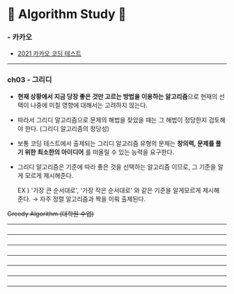 # 🍉 Algorithm Study 🍉



### - 카카오 

- [2021 카카오 코딩 테스트](../카카오)

---

### ch03 - 그리디

- **현재 상황에서 지금 당장 좋은 것만 고르는 방법을 이용하는 알고리즘**으로 현재의 선택이 나중에 미칠 영향에 대해서는 고려하지 않는다.

- 따라서 그리디 알고리즘으로 문제의 해법을 찾았을 때는 그 해법이 정당한지 검토해야 한다. (그리디 알고리즘의 정당성)

- 보통 코딩 테스트에서 출제되는 그리디 알고리즘 유형의 문제는 **창의력, 문제를 풀기 위한 최소한의 아이디어** 를 떠올릴 수 있는 능력을 요구한다.

- 그리디 알고리즘은 기준에 따라 좋은 것을 선택하는 알고리즘 이므로, 그 기준을 알게 모르게 제시해준다.

  EX ) '가장 큰 순서대로', '가장 작은 순서대로' 와 같은 기준을 알게모르게 제시해 준다. → 자주 정렬 알고리즘과 짝을 이뤄 출제된다.

~~Greedy Algorithm (대학원 수업)~~ 

---
### <!--ch04 - 구현-->





---

### <!--ch05 - DFS/BFS-->





---

### <!--ch06 - 정렬-->







---

### <!--Ch07 - 이진 탐색-->





---

### <!--ch08 - 다이나믹 프로그래밍-->





---

### <!--ch09 - 최단 경로-->





---

### <!--ch10 - 그래프 이론-->

